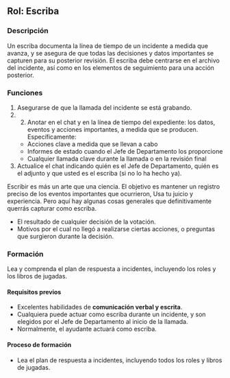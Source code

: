 
## Rol: Escriba

### Descripción

Un escriba documenta la línea de tiempo de un incidente a medida que avanza, y se asegura de que todas las decisiones y datos importantes se capturen para su posterior revisión.  El escriba debe centrarse en el archivo del incidente, así como en los elementos de seguimiento para una acción posterior.

### Funciones

1. Asegurarse de que la llamada del incidente se está grabando.
1. 2. Anotar en el chat y en la línea de tiempo del expediente: los datos, eventos y acciones importantes, a medida que se producen. Específicamente:
    * Acciones clave a medida que se llevan a cabo
    * Informes de estado cuando el Jefe de Departamento los proporcione
    * Cualquier llamada clave durante la llamada o en la revisión final
1. Actualice el chat indicando quién es el Jefe de Departamento, quién es el adjunto y que usted es el escriba (si no lo ha hecho ya).

Escribir es más un arte que una ciencia. El objetivo es mantener un registro preciso de los eventos importantes que ocurrieron, Usa tu juicio y experiencia. Pero aquí hay algunas cosas generales que definitivamente querrás capturar como escriba.

* El resultado de cualquier decisión de la votación.
* Motivos por el cual no llegó a realizarse ciertas acciones, o preguntas que surgieron durante la decisión.

### Formación

Lea y comprenda el plan de respuesta a incidentes, incluyendo los roles y los libros de jugadas.

#### Requisitos previos

* Excelentes habilidades de **comunicación verbal y escrita**.
* Cualquiera puede actuar como escriba durante un incidente, y son elegidos por el Jefe de Departamento al inicio de la llamada.
* Normalmente, el ayudante actuará como escriba.

#### Proceso de formación

* Lea el plan de respuesta a incidentes, incluyendo todos los roles y libros de jugadas.

